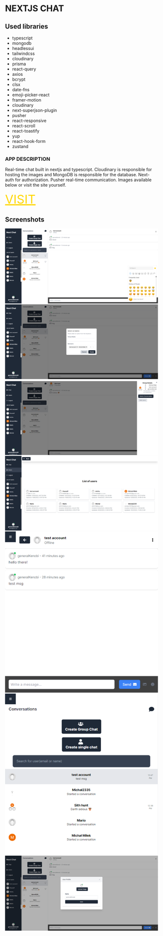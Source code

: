 # NEXTJS CHAT

## Used libraries

+ typescript
+ mongodb
+ headlessui
+ tailwindcss
+ cloudinary
+ prisma
+ react-query
+ axios
+ bcrypt
+ clsx
+ date-fns
+ emoji-picker-react
+ framer-motion
+ cloudinary
+ next-superjson-plugin
+ pusher
+ react-responsive
+ react-scroll
+ react-toastify
+ yup
+ react-hook-form
+ zustand
  

### APP DESCRIPTION

Real-time chat built in nextjs and typescript. Cloudinary is responsible for hosting the images and MongoDB is responsible for the database. Next-auth for authorization. Pusher real-time communication. Images available below or visit the site yourself.


<a href="https://nextchat-xi.vercel.app" style="font-size: 40px; color: gold; text-align: center; width: 100%;">VISIT</a>
## Screenshots
![Next chat](https://github.com/michalmilek/nextchat/blob/master/screenshots/chat.png?raw=true)
![Group chat](https://github.com/michalmilek/nextchat/blob/master/screenshots/groupChat.png?raw=true)
![Chat details](https://github.com/michalmilek/nextchat/blob/master/screenshots/groupDetails.png?raw=true)
![List of users](https://github.com/michalmilek/nextchat/blob/master/screenshots/listOfUsers.png?raw=true)
![Mobile chat](https://github.com/michalmilek/nextchat/blob/master/screenshots/mobileChat.png?raw=true)
![Mobile conversations](https://github.com/michalmilek/nextchat/blob/master/screenshots/mobileConversations.png?raw=true)
![User settings](https://github.com/michalmilek/nextchat/blob/master/screenshots/userSettings.png?raw=true)

